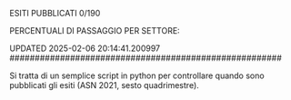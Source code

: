 ESITI PUBBLICATI 0/190 

PERCENTUALI DI PASSAGGIO PER SETTORE:

UPDATED 2025-02-06 20:14:41.200997
###################################################### 

Si tratta di un semplice script in python per controllare quando sono pubblicati gli esiti (ASN 2021, sesto quadrimestre).

